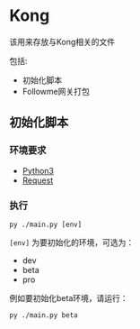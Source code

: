 # Kong

该用来存放与Kong相关的文件

包括:

- 初始化脚本
- Followme网关打包

## 初始化脚本

### 环境要求

- [Python3](https://www.python.org/downloads/)
- [Request](https://github.com/requests/requests)

### 执行

```
py ./main.py [env]
```

`[env]` 为要初始化的环境，可选为：
- dev
- beta
- pro

例如要初始化beta环境，请运行：
```
py ./main.py beta
```